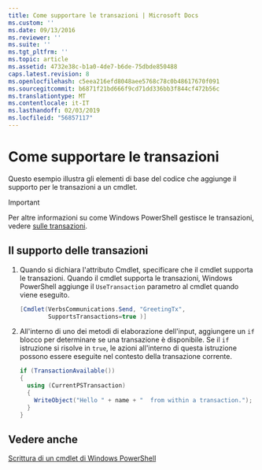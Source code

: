 ```yaml
---
title: Come supportare le transazioni | Microsoft Docs
ms.custom: ''
ms.date: 09/13/2016
ms.reviewer: ''
ms.suite: ''
ms.tgt_pltfrm: ''
ms.topic: article
ms.assetid: 4732e38c-b1a0-4de7-b6de-75dbde850488
caps.latest.revision: 8
ms.openlocfilehash: c5eea216efd8048aee5768c78c0b48617670f091
ms.sourcegitcommit: b6871f21bd666f9cd71dd336bb3f844cf472b56c
ms.translationtype: MT
ms.contentlocale: it-IT
ms.lasthandoff: 02/03/2019
ms.locfileid: "56857117"
---
```

# <a name="how-to-support-transactions"></a>Come supportare le transazioni

Questo esempio illustra gli elementi di base del codice che aggiunge il supporto per le transazioni a un cmdlet.

> [!IMPORTANT]
> Per altre informazioni su come Windows PowerShell gestisce le transazioni, vedere [sulle transazioni][about_Transactions].

## <a name="to-support-transactions"></a>Il supporto delle transazioni

1. Quando si dichiara l'attributo Cmdlet, specificare che il cmdlet supporta le transazioni.
   Quando il cmdlet supporta le transazioni, Windows PowerShell aggiunge il `UseTransaction` parametro al cmdlet quando viene eseguito.

    ```csharp
    [Cmdlet(VerbsCommunications.Send, "GreetingTx",
            SupportsTransactions=true )]
    ```

2. All'interno di uno dei metodi di elaborazione dell'input, aggiungere un `if` blocco per determinare se una transazione è disponibile.
   Se il `if` istruzione si risolve in `true`, le azioni all'interno di questa istruzione possono essere eseguite nel contesto della transazione corrente.

    ```csharp
    if (TransactionAvailable())
    {
      using (CurrentPSTransaction)
      {
        WriteObject("Hello " + name + "  from within a transaction.");
      }
    }
    ```

## <a name="see-also"></a>Vedere anche

[Scrittura di un cmdlet di Windows PowerShell](./writing-a-windows-powershell-cmdlet.md)

<!-- External URLs -->

[about_Transactions]: /powershell/module/Microsoft.PowerShell.Core/About/about_Transactions
